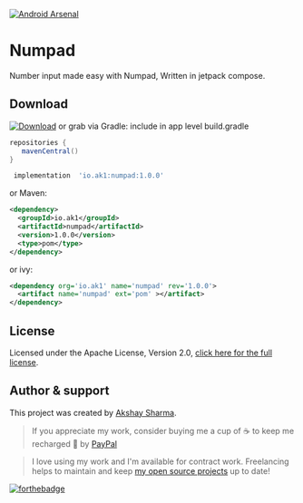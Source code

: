 [![Android Arsenal](https://img.shields.io/badge/Android%20Arsenal-Numpad-blue.svg?style=flat-square)](https://android-arsenal.com/details/1/6600)

Numpad
======
Number input made easy with Numpad,
Written in jetpack compose.

## Download
[![Download](https://search.maven.org/artifact/io.ak1/numpad)](https://search.maven.org/artifact/io.ak1/numpad) or grab via Gradle:
include in app level build.gradle
 ```groovy
 repositories {
    mavenCentral()
 }
 ```
```groovy
 implementation  'io.ak1:numpad:1.0.0'
```
or Maven:
```xml
<dependency>
  <groupId>io.ak1</groupId>
  <artifactId>numpad</artifactId>
  <version>1.0.0</version>
  <type>pom</type>
</dependency>
```
or ivy:
```xml
<dependency org='io.ak1' name='numpad' rev='1.0.0'>
  <artifact name='numpad' ext='pom' ></artifact>
</dependency>
```

## License
Licensed under the Apache License, Version 2.0, [click here for the full license](/LICENSE).

## Author & support
This project was created by [Akshay Sharma](https://akshay2211.github.io/).

> If you appreciate my work, consider buying me a cup of :coffee: to keep me recharged :metal: by [PayPal](https://www.paypal.me/akshay2211)

> I love using my work and I'm available for contract work. Freelancing helps to maintain and keep [my open source projects](https://github.com/akshay2211/) up to date!

[![forthebadge](http://forthebadge.com/images/badges/built-for-android.svg)](http://forthebadge.com)


 [snap]: https://oss.sonatype.org/content/repositories/snapshots/

